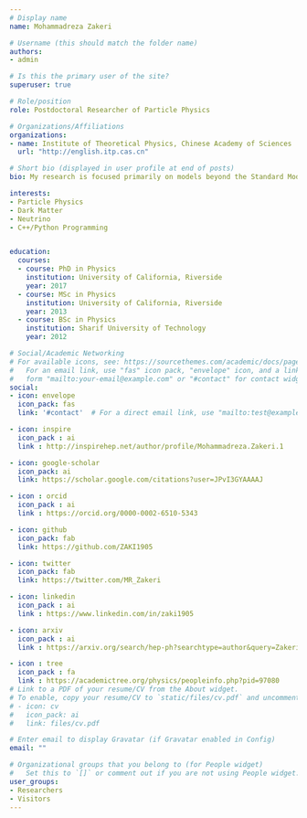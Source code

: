 ```yaml
---
# Display name
name: Mohammadreza Zakeri

# Username (this should match the folder name)
authors:
- admin

# Is this the primary user of the site?
superuser: true

# Role/position
role: Postdoctoral Researcher of Particle Physics

# Organizations/Affiliations
organizations:
- name: Institute of Theoretical Physics, Chinese Academy of Sciences
  url: "http://english.itp.cas.cn"

# Short bio (displayed in user profile at end of posts)
bio: My research is focused primarily on models beyond the Standard Model (SM), designed for the purpose of explaining the nature of Dark Matter (DM) and the origin of neutrino mass. I work on gauge extensions of the SM, flavor physics, radiative processes, direct and indirect signatures of DM in experiments. My work also involves testing various models using the data from particle colliders such as the LHC. I also analyze the results from cosmic ray detectors like DAMPE, and AMS-02 to constrain new models.

interests:
- Particle Physics
- Dark Matter
- Neutrino
- C++/Python Programming


education:
  courses:
  - course: PhD in Physics
    institution: University of California, Riverside
    year: 2017
  - course: MSc in Physics
    institution: University of California, Riverside
    year: 2013
  - course: BSc in Physics
    institution: Sharif University of Technology
    year: 2012

# Social/Academic Networking
# For available icons, see: https://sourcethemes.com/academic/docs/page-builder/#icons
#   For an email link, use "fas" icon pack, "envelope" icon, and a link in the
#   form "mailto:your-email@example.com" or "#contact" for contact widget.
social:
- icon: envelope
  icon_pack: fas
  link: '#contact'  # For a direct email link, use "mailto:test@example.org".

- icon: inspire
  icon_pack : ai
  link : http://inspirehep.net/author/profile/Mohammadreza.Zakeri.1

- icon: google-scholar
  icon_pack: ai
  link: https://scholar.google.com/citations?user=JPvI3GYAAAAJ

- icon : orcid
  icon_pack : ai
  link : https://orcid.org/0000-0002-6510-5343

- icon: github
  icon_pack: fab
  link: https://github.com/ZAKI1905

- icon: twitter
  icon_pack: fab
  link: https://twitter.com/MR_Zakeri

- icon: linkedin
  icon_pack : ai
  link : https://www.linkedin.com/in/zaki1905

- icon: arxiv
  icon_pack : ai
  link : https://arxiv.org/search/hep-ph?searchtype=author&query=Zakeri%2C+M

- icon : tree
  icon_pack : fa
  link : https://academictree.org/physics/peopleinfo.php?pid=97080
# Link to a PDF of your resume/CV from the About widget.
# To enable, copy your resume/CV to `static/files/cv.pdf` and uncomment the lines below.
# - icon: cv
#   icon_pack: ai
#   link: files/cv.pdf

# Enter email to display Gravatar (if Gravatar enabled in Config)
email: ""

# Organizational groups that you belong to (for People widget)
#   Set this to `[]` or comment out if you are not using People widget.
user_groups:
- Researchers
- Visitors
---
```


